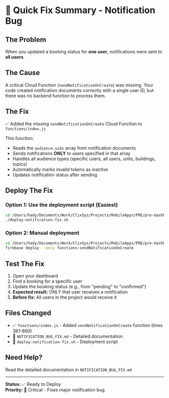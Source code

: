 # 🔧 Quick Fix Summary - Notification Bug

## The Problem
When you updated a booking status for **one user**, notifications were sent to **all users**.

## The Cause
A critical Cloud Function (`sendNotificationOnCreate`) was missing. Your code created notification documents correctly with a single user ID, but there was no backend function to process them.

## The Fix
✅ Added the missing `sendNotificationOnCreate` Cloud Function to `functions/index.js`

This function:
- Reads the `audience.uids` array from notification documents
- Sends notifications **ONLY** to users specified in that array
- Handles all audience types (specific users, all users, units, buildings, topics)
- Automatically marks invalid tokens as inactive
- Updates notification status after sending

## Deploy The Fix

### Option 1: Use the deployment script (Easiest)
```bash
cd /Users/hady/Documents/Work/ClixSys/Projects/MobileApps/PRE/pre-dashboard
./deploy-notification-fix.sh
```

### Option 2: Manual deployment
```bash
cd /Users/hady/Documents/Work/ClixSys/Projects/MobileApps/PRE/pre-dashboard
firebase deploy --only functions:sendNotificationOnCreate
```

## Test The Fix

1. Open your dashboard
2. Find a booking for a specific user
3. Update the booking status (e.g., from "pending" to "confirmed")
4. **Expected result:** ONLY that user receives a notification
5. **Before fix:** All users in the project would receive it

## Files Changed
- ✅ `functions/index.js` - Added `sendNotificationOnCreate` function (lines 361-660)
- 📄 `NOTIFICATION_BUG_FIX.md` - Detailed documentation
- 📄 `deploy-notification-fix.sh` - Deployment script

## Need Help?
Read the detailed documentation in `NOTIFICATION_BUG_FIX.md`

---
**Status:** ✅ Ready to Deploy  
**Priority:** 🔴 Critical - Fixes major notification bug

